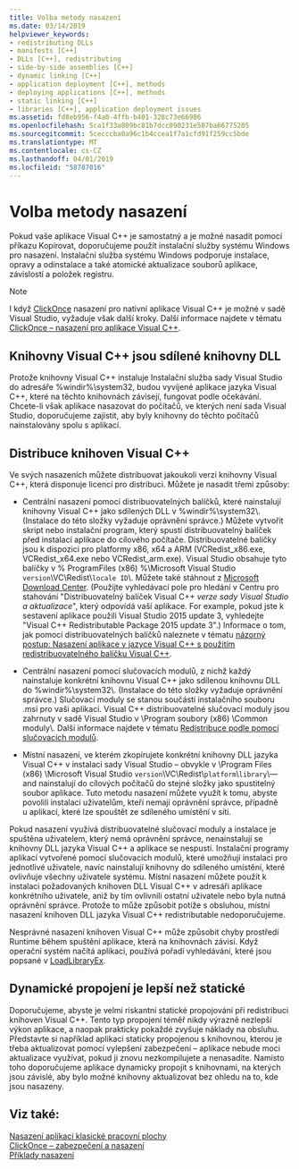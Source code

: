 ```yaml
---
title: Volba metody nasazení
ms.date: 03/14/2019
helpviewer_keywords:
- redistributing DLLs
- manifests [C++]
- DLLs [C++], redistributing
- side-by-side assemblies [C++]
- dynamic linking [C++]
- application deployment [C++], methods
- deploying applications [C++], methods
- static linking [C++]
- libraries [C++], application deployment issues
ms.assetid: fd8eb956-f4a0-4ffb-b401-328c73e66986
ms.openlocfilehash: 5ca1f33a809bc81b7dcc090231e507ba66775205
ms.sourcegitcommit: 5cecccba0a96c1b4ccea1f7a1cfd91f259cc5bde
ms.translationtype: MT
ms.contentlocale: cs-CZ
ms.lasthandoff: 04/01/2019
ms.locfileid: "58787016"
---
```

# <a name="choosing-a-deployment-method"></a>Volba metody nasazení

Pokud vaše aplikace Visual C++ je samostatný a je možné nasadit pomocí příkazu Kopírovat, doporučujeme použít instalační služby systému Windows pro nasazení. Instalační služba systému Windows podporuje instalace, opravy a odinstalace a také atomické aktualizace souborů aplikace, závislostí a položek registru.

> [!NOTE]
>  I když [ClickOnce](/visualstudio/deployment/clickonce-security-and-deployment) nasazení pro nativní aplikace Visual C++ je možné v sadě Visual Studio, vyžaduje však další kroky. Další informace najdete v tématu [ClickOnce – nasazení pro aplikace Visual C++](clickonce-deployment-for-visual-cpp-applications.md).

## <a name="visual-c-libraries-are-shared-dlls"></a>Knihovny Visual C++ jsou sdílené knihovny DLL

Protože knihovny Visual C++ instaluje Instalační služba sady Visual Studio do adresáře %windir%\system32\, budou vyvíjené aplikace jazyka Visual C++, které na těchto knihovnách závisejí, fungovat podle očekávání. Chcete-li však aplikace nasazovat do počítačů, ve kterých není sada Visual Studio, doporučujeme zajistit, aby byly knihovny do těchto počítačů nainstalovány spolu s aplikací.

## <a name="redistributing-visual-c-libraries"></a>Distribuce knihoven Visual C++

Ve svých nasazeních můžete distribuovat jakoukoli verzi knihovny Visual C++, která disponuje licencí pro distribuci. Můžete je nasadit třemi způsoby:

- Centrální nasazení pomocí distribuovatelných balíčků, které nainstalují knihovny Visual C++ jako sdílených DLL v %windir%\system32\\. (Instalace do této složky vyžaduje oprávnění správce.) Můžete vytvořit skript nebo instalační program, který spustí distribuovatelný balíček před instalací aplikace do cílového počítače. Distribuovatelné balíčky jsou k dispozici pro platformy x86, x64 a ARM (VCRedist_x86.exe, VCRedist_x64.exe nebo VCRedist_arm.exe). Visual Studio obsahuje tyto balíčky v % ProgramFiles (x86) %\Microsoft Visual Studio `version`\VC\Redist\\`locale ID`\\. Můžete také stáhnout z [Microsoft Download Center](https://www.microsoft.com/download). (Použijte vyhledávací pole pro hledání v Centru pro stahování "Distribuovatelný balíček Visual C++ *verze sady Visual Studio a aktualizace*", který odpovídá vaší aplikace. For example, pokud jste k sestavení aplikace použili Visual Studio 2015 update 3, vyhledejte "Visual C++ Redistributable Package 2015 update 3".) Informace o tom, jak pomocí distribuovatelných balíčků naleznete v tématu [názorný postup: Nasazení aplikace v jazyce Visual C++ s použitím redistribuovatelného balíčku Visual C++](deploying-visual-cpp-application-by-using-the-vcpp-redistributable-package.md).

- Centrální nasazení pomocí slučovacích modulů, z nichž každý nainstaluje konkrétní knihovnu Visual C++ jako sdílenou knihovnu DLL do %windir%\system32\\. (Instalace do této složky vyžaduje oprávnění správce.) Slučovací moduly se stanou součástí instalačního souboru .msi pro vaši aplikaci. Visual C++ distribuovatelné slučovací moduly jsou zahrnuty v sadě Visual Studio v \Program soubory (x86) \Common moduly\\. Další informace najdete v tématu [Redistribuce podle pomocí slučovacích modulů](redistributing-components-by-using-merge-modules.md).

- Místní nasazení, ve kterém zkopírujete konkrétní knihovny DLL jazyka Visual C++ v instalaci sady Visual Studio – obvykle v \Program Files (x86) \Microsoft Visual Studio `version`\VC\Redist\\`platform`\\`library`\—and nainstalují do cílových počítačů do stejné složky jako spustitelný soubor aplikace. Tuto metodu nasazení můžete využít k tomu, abyste povolili instalaci uživatelům, kteří nemají oprávnění správce, případně u aplikací, které lze spouštět ze sdíleného umístění v síti.

Pokud nasazení využívá distribuovatelné slučovací moduly a instalace je spuštěna uživatelem, který nemá oprávnění správce, nenainstalují se knihovny DLL jazyka Visual C++ a aplikace se nespustí. Instalační programy aplikací vytvořené pomocí slučovacích modulů, které umožňují instalaci pro jednotlivé uživatele, navíc nainstalují knihovny do sdíleného umístění, které ovlivňuje všechny uživatele systému. Místní nasazení můžete použít k instalaci požadovaných knihoven DLL Visual C++ v adresáři aplikace konkrétního uživatele, aniž by tím ovlivnili ostatní uživatele nebo byla nutná oprávnění správce. Protože to může způsobit potíže s obsluhou, místní nasazení knihoven DLL jazyka Visual C++ redistributable nedoporučujeme.

Nesprávné nasazení knihoven Visual C++ může způsobit chyby prostředí Runtime během spuštění aplikace, která na knihovnách závisí. Když operační systém načítá aplikaci, používá pořadí vyhledávání, které jsou popsané v [LoadLibraryEx](/windows/desktop/api/libloaderapi/nf-libloaderapi-loadlibraryexw).

## <a name="dynamic-linking-is-better-than-static-linking"></a>Dynamické propojení je lepší než statické

Doporučujeme, abyste je velmi riskantní statické propojování při redistribuci knihoven Visual C++. Tento typ propojení téměř nikdy výrazně nezlepší výkon aplikace, a naopak prakticky pokaždé zvyšuje náklady na obsluhu. Představte si například aplikaci staticky propojenou s knihovnou, kterou je třeba aktualizovat pomocí vylepšení zabezpečení – aplikace nebude moci aktualizace využívat, pokud ji znovu nezkompilujete a nenasadíte. Namísto toho doporučujeme aplikace dynamicky propojit s knihovnami, na kterých jsou závislé, aby bylo možné knihovny aktualizovat bez ohledu na to, kde jsou nasazeny.

## <a name="see-also"></a>Viz také:

[Nasazení aplikací klasické pracovní plochy](deploying-native-desktop-applications-visual-cpp.md)<br>
[ClickOnce – zabezpečení a nasazení](/visualstudio/deployment/clickonce-security-and-deployment)<br>
[Příklady nasazení](deployment-examples.md)
